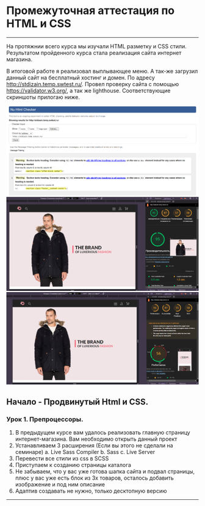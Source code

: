 # Промежуточная аттестация по HTML и CSS

***

На протяжнии всего курса мы изучали HTML разметку и CSS стили. Результатом пройденного курса стала реализация сайта интернет магазина.

В итоговой работе я реализовал выплывающее меню. А так-же загрузил данный сайт на бесплатный хостинг и домен. По адресу http://stdizain.temp.swtest.ru/. Провел проверку сайта с помощью https://validator.w3.org/, а так же lighthouse. Соответствующие скриншоты прилогаю ниже.

![Проверка сайта](/home_work_5/markdawn/Screenshot%202024-06-27%20132217.png)
![Проверка сайта](/home_work_5/markdawn/Screenshot%202024-06-27%20132158.png)
![Проверка сайта](/home_work_5/markdawn/Screenshot%202024-06-27%20132119.png)

## Начало - Продвинутый Html и CSS.

### Урок 1. Препроцессоры. 

1. В предыдущем курсе вам удалось реализовать главную страницу интернет-магазина. Вам необходимо открыть данный проект
2. Устанавливаем 3 расширения (Если вы этого не сделали на семинаре) a. Live Sass Compiler b. Sass c. Live Server
3. Перевести все стили из css в SCSS
4. Приступаем к созданию страницы каталога
5. Не забываем, что у вас уже готова шапка сайта и подвал страницы, плюс у вас уже есть блок из 3х товаров, осталось добавить изображение и под ним описание
6. Адаптив создавать не нужно, только десктопную версию

***

